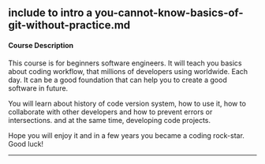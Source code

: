 ## include to intro a you-cannot-know-basics-of-git-without-practice.md


#### Course Description
This course is for beginners software engineers. It will teach you basics about coding workflow, that millions of developers using worldwide.
 Each day.
It can be a good foundation that can help you to create a good software in future.

You will learn about history of code version system, how to use it, how to collaborate with other developers and how to prevent errors or intersections.
and at the same time, developing code projects.


Hope you will enjoy it and in a few years you became a coding rock-star. Good luck!


----------
